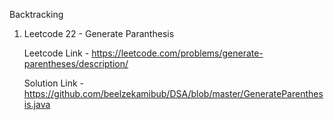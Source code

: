Backtracking
1. Leetcode 22 - Generate Paranthesis
   
      Leetcode Link - https://leetcode.com/problems/generate-parentheses/description/
   
      Solution Link - https://github.com/beelzekamibub/DSA/blob/master/GenerateParenthesis.java
   
